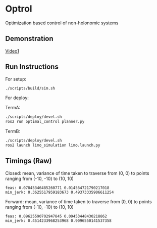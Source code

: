 # Optrol

Optimization based control of non-holonomic systems

## Demonstration

[Video1](https://drive.google.com/file/d/1KJxkJGbfWq_1anegJha4giuoNKhBT3r2/view?usp=drive_link)

## Run Instructions

For setup:

```bash
./scripts/build/sim.sh
```

For deploy:

TermA:
```bash
./scripts/deploy/devel.sh
ros2 run optimal_control planner.py
```

TermB:
```bash
./scripts/deploy/devel.sh
ros2 launch limo_simulation limo.launch.py
```

## Timings (Raw)

Closed: mean, variance of time taken to traverse from (0, 0) to points ranging from (-10, -10) to (10, 10)

    feas: 0.07845346485260771 0.014564721790217018
    min_jerk: 0.3625517959183673 0.49373335906611254

Forward: mean, variance of time taken to traverse from (0, 0) to points ranging from (-10, -10) to (10, 10)

    feas: 0.09625590702947845 0.09453448430218862
    min_jerk: 0.4514233968253968 0.9096550141537358